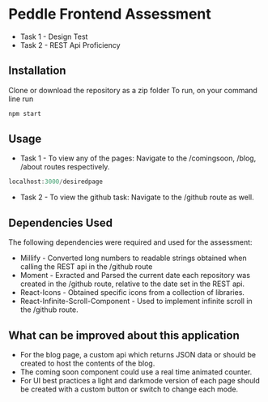 # Peddle Frontend Assessment

* Task 1 - Design Test
* Task 2 - REST Api Proficiency

## Installation

Clone or download the repository as a zip folder
To run, on your command line run

```JavaScript
npm start
```

## Usage

* Task 1 - To view any of the pages:
Navigate to the /comingsoon, /blog, /about routes respectively.

```JavaScript
localhost:3000/desiredpage
```

* Task 2 - To view the github task:
Navigate to the /github route as well.

## Dependencies Used

The following dependencies were required and used for the assessment:

* Millify - Converted long numbers to readable strings obtained when calling the REST api in the /github route
* Moment - Exracted and Parsed the current date each repository was created in the /github route, relative to the date set in the REST api.
* React-Icons - Obtained specific icons from a collection of libraries.
* React-Infinite-Scroll-Component - Used to implement infinite scroll in the /github route.

## What can be improved about this application

* For the blog page, a custom api which returns JSON data or should be created to host the contents of the blog.
* The coming soon component could use a real time animated counter.
* For UI best practices a light and darkmode version of each page should be created with a custom button or switch to change each mode.
